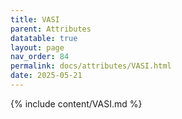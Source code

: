 ```yaml
---
title: VASI
parent: Attributes
datatable: true
layout: page
nav_order: 84
permalink: docs/attributes/VASI.html
date: 2025-05-21
---
```

{% include content/VASI.md %}
